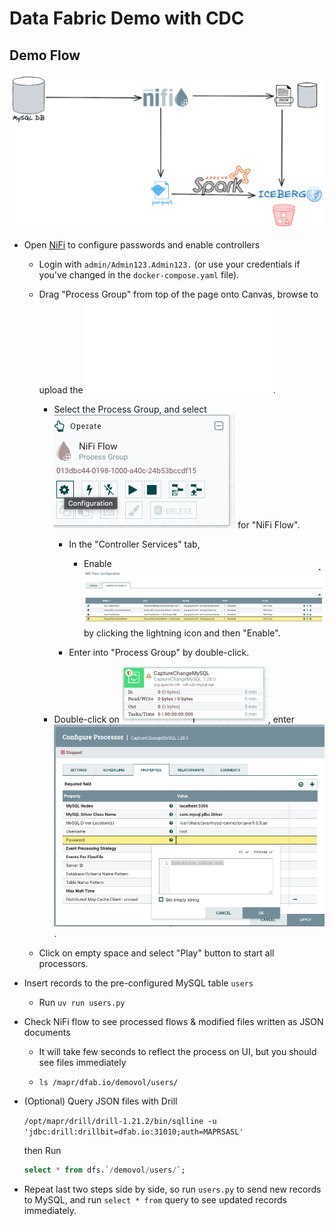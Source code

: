 # Data Fabric Demo with CDC


## Demo Flow

![Demo Flow](./images/CDC%20Demo.png)

- Open [NiFi](https://localhost:12443/nifi) to configure passwords and enable controllers
    - Login with `admin/Admin123.Admin123.` (or use your credentials if you've changed in the `docker-compose.yaml` file).

    - Drag "Process Group" from top of the page onto Canvas, browse to upload the ![flow file: HPE Data Fabric Demo.json](./HPE_Data_Fabric_Demo.json).

        - Select the Process Group, and select ![Settings](./images/NiFi_ControllerSettings.png) for "NiFi Flow".
    
            - In the "Controller Services" tab,
        
                - Enable ![all services](./images/NiFi_ControllerServices.png) by clicking the lightning icon and then "Enable".
    
            - Enter into "Process Group" by double-click.
    
        - Double-click on ![CaptureChangeMySQL processor](./images/NiFi_CaptureChangeMySQL.png), enter ![Password](./images/NiFi_MySQLPassword.png).
    
    - Click on empty space and select "Play" button to start all processors.


- Insert records to the pre-configured MySQL table `users`

    - Run `uv run users.py`

- Check NiFi flow to see processed flows & modified files written as JSON documents

    - It will take few seconds to reflect the process on UI, but you should see files immediately
    
    - `ls /mapr/dfab.io/demovol/users/`


- (Optional) Query JSON files with Drill

    `/opt/mapr/drill/drill-1.21.2/bin/sqlline -u 'jdbc:drill:drillbit=dfab.io:31010;auth=MAPRSASL'`

    then Run

    ```sql
    select * from dfs.`/demovol/users/`;
    ```

- Repeat last two steps side by side, so run `users.py` to send new records to MySQL, and run `select * from` query to see updated records immediately.

